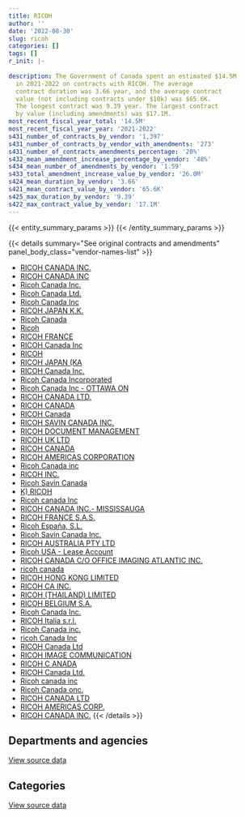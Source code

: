 ```yaml
---
title: RICOH
author: ''
date: '2022-08-30'
slug: ricoh
categories: []
tags: []
r_init: |-
  
description: The Government of Canada spent an estimated $14.5M
  in 2021-2022 on contracts with RICOH. The average
  contract duration was 3.66 year, and the average contract
  value (not including contracts under $10k) was $65.6K.
  The longest contract was 9.39 year. The largest contract
  by value (including amendments) was $17.1M.
most_recent_fiscal_year_total: '14.5M'
most_recent_fiscal_year_year: '2021-2022'
s431_number_of_contracts_by_vendor: '1,397'
s431_number_of_contracts_by_vendor_with_amendments: '273'
s431_number_of_contracts_amendments_percentage: '20%'
s432_mean_amendment_increase_percentage_by_vendor: '48%'
s434_mean_number_of_amendments_by_vendor: '1.59'
s433_total_amendment_increase_value_by_vendor: '26.0M'
s424_mean_duration_by_vendor: '3.66'
s421_mean_contract_value_by_vendor: '65.6K'
s425_max_duration_by_vendor: '9.39'
s422_max_contract_value_by_vendor: '17.1M'
---
```


<script src="/rmarkdown-libs/htmlwidgets/htmlwidgets.js"></script>
<link href="/rmarkdown-libs/datatables-css/datatables-crosstalk.css" rel="stylesheet" />
<script src="/rmarkdown-libs/datatables-binding/datatables.js"></script>
<script src="/rmarkdown-libs/jquery/jquery-3.6.0.min.js"></script>
<link href="/rmarkdown-libs/dt-core-bootstrap/css/dataTables.bootstrap.min.css" rel="stylesheet" />
<link href="/rmarkdown-libs/dt-core-bootstrap/css/dataTables.bootstrap.extra.css" rel="stylesheet" />
<script src="/rmarkdown-libs/dt-core-bootstrap/js/jquery.dataTables.min.js"></script>
<script src="/rmarkdown-libs/dt-core-bootstrap/js/dataTables.bootstrap.min.js"></script>
<link href="/rmarkdown-libs/crosstalk/css/crosstalk.min.css" rel="stylesheet" />
<script src="/rmarkdown-libs/crosstalk/js/crosstalk.min.js"></script>
<script src="/rmarkdown-libs/htmlwidgets/htmlwidgets.js"></script>
<link href="/rmarkdown-libs/datatables-css/datatables-crosstalk.css" rel="stylesheet" />
<script src="/rmarkdown-libs/datatables-binding/datatables.js"></script>
<script src="/rmarkdown-libs/jquery/jquery-3.6.0.min.js"></script>
<link href="/rmarkdown-libs/dt-core-bootstrap/css/dataTables.bootstrap.min.css" rel="stylesheet" />
<link href="/rmarkdown-libs/dt-core-bootstrap/css/dataTables.bootstrap.extra.css" rel="stylesheet" />
<script src="/rmarkdown-libs/dt-core-bootstrap/js/jquery.dataTables.min.js"></script>
<script src="/rmarkdown-libs/dt-core-bootstrap/js/dataTables.bootstrap.min.js"></script>
<link href="/rmarkdown-libs/crosstalk/css/crosstalk.min.css" rel="stylesheet" />
<script src="/rmarkdown-libs/crosstalk/js/crosstalk.min.js"></script>

{{< entity_summary_params >}}
{{< /entity_summary_params >}}

{{< details summary="See original contracts and amendments" panel_body_class="vendor-names-list" >}}
- [RICOH CANADA INC.](https://search.open.canada.ca/en/ct/?sort=contract_value_f%20desc&page=1&search_text=%22RICOH%20CANADA%20INC.%22)
- [RICOH CANADA INC](https://search.open.canada.ca/en/ct/?sort=contract_value_f%20desc&page=1&search_text=%22RICOH%20CANADA%20INC%22)
- [Ricoh Canada Inc.](https://search.open.canada.ca/en/ct/?sort=contract_value_f%20desc&page=1&search_text=%22Ricoh%20Canada%20Inc.%22)
- [Ricoh Canada Ltd.](https://search.open.canada.ca/en/ct/?sort=contract_value_f%20desc&page=1&search_text=%22Ricoh%20Canada%20Ltd.%22)
- [Ricoh Canada Inc](https://search.open.canada.ca/en/ct/?sort=contract_value_f%20desc&page=1&search_text=%22Ricoh%20Canada%20Inc%22)
- [RICOH JAPAN K.K.](https://search.open.canada.ca/en/ct/?sort=contract_value_f%20desc&page=1&search_text=%22RICOH%20JAPAN%20K.K.%22)
- [Ricoh Canada](https://search.open.canada.ca/en/ct/?sort=contract_value_f%20desc&page=1&search_text=%22Ricoh%20Canada%22)
- [Ricoh](https://search.open.canada.ca/en/ct/?sort=contract_value_f%20desc&page=1&search_text=%22Ricoh%22)
- [RICOH FRANCE](https://search.open.canada.ca/en/ct/?sort=contract_value_f%20desc&page=1&search_text=%22RICOH%20FRANCE%22)
- [RICOH Canada Inc](https://search.open.canada.ca/en/ct/?sort=contract_value_f%20desc&page=1&search_text=%22RICOH%20Canada%20Inc%22)
- [RICOH](https://search.open.canada.ca/en/ct/?sort=contract_value_f%20desc&page=1&search_text=%22RICOH%22)
- [RICOH JAPAN (KA](https://search.open.canada.ca/en/ct/?sort=contract_value_f%20desc&page=1&search_text=%22RICOH%20JAPAN%20%28KA%22)
- [RICOH Canada Inc.](https://search.open.canada.ca/en/ct/?sort=contract_value_f%20desc&page=1&search_text=%22RICOH%20Canada%20Inc.%22)
- [Ricoh Canada Incorporated](https://search.open.canada.ca/en/ct/?sort=contract_value_f%20desc&page=1&search_text=%22Ricoh%20Canada%20Incorporated%22)
- [Ricoh Canada Inc - OTTAWA ON](https://search.open.canada.ca/en/ct/?sort=contract_value_f%20desc&page=1&search_text=%22Ricoh%20Canada%20Inc%20-%20OTTAWA%20ON%22)
- [RICOH CANADA LTD.](https://search.open.canada.ca/en/ct/?sort=contract_value_f%20desc&page=1&search_text=%22RICOH%20CANADA%20LTD.%22)
- [RICOH CANADA](https://search.open.canada.ca/en/ct/?sort=contract_value_f%20desc&page=1&search_text=%22RICOH%20CANADA%22)
- [RICOH Canada](https://search.open.canada.ca/en/ct/?sort=contract_value_f%20desc&page=1&search_text=%22RICOH%20Canada%22)
- [RICOH SAVIN CANADA INC.](https://search.open.canada.ca/en/ct/?sort=contract_value_f%20desc&page=1&search_text=%22RICOH%20SAVIN%20CANADA%20INC.%22)
- [RICOH DOCUMENT MANAGEMENT](https://search.open.canada.ca/en/ct/?sort=contract_value_f%20desc&page=1&search_text=%22RICOH%20DOCUMENT%20MANAGEMENT%22)
- [RICOH UK LTD](https://search.open.canada.ca/en/ct/?sort=contract_value_f%20desc&page=1&search_text=%22RICOH%20UK%20LTD%22)
- [RICOH CANADA](https://search.open.canada.ca/en/ct/?sort=contract_value_f%20desc&page=1&search_text=%22RICOH%20%20CANADA%22)
- [RICOH AMERICAS CORPORATION](https://search.open.canada.ca/en/ct/?sort=contract_value_f%20desc&page=1&search_text=%22RICOH%20AMERICAS%20CORPORATION%22)
- [Ricoh Canada inc](https://search.open.canada.ca/en/ct/?sort=contract_value_f%20desc&page=1&search_text=%22Ricoh%20Canada%20inc%22)
- [RICOH INC.](https://search.open.canada.ca/en/ct/?sort=contract_value_f%20desc&page=1&search_text=%22RICOH%20INC.%22)
- [Ricoh Savin Canada](https://search.open.canada.ca/en/ct/?sort=contract_value_f%20desc&page=1&search_text=%22Ricoh%20Savin%20Canada%22)
- [K) RICOH](https://search.open.canada.ca/en/ct/?sort=contract_value_f%20desc&page=1&search_text=%22K%29%20RICOH%22)
- [Ricoh canada Inc](https://search.open.canada.ca/en/ct/?sort=contract_value_f%20desc&page=1&search_text=%22Ricoh%20canada%20Inc%22)
- [RICOH CANADA INC.- MISSISSAUGA](https://search.open.canada.ca/en/ct/?sort=contract_value_f%20desc&page=1&search_text=%22RICOH%20CANADA%20INC.-%20MISSISSAUGA%22)
- [RICOH FRANCE S.A.S.](https://search.open.canada.ca/en/ct/?sort=contract_value_f%20desc&page=1&search_text=%22RICOH%20FRANCE%20S.A.S.%22)
- [Ricoh España, S.L.](https://search.open.canada.ca/en/ct/?sort=contract_value_f%20desc&page=1&search_text=%22Ricoh%20Espa%c3%b1a%2c%20S.L.%22)
- [Ricoh Savin Canada Inc.](https://search.open.canada.ca/en/ct/?sort=contract_value_f%20desc&page=1&search_text=%22Ricoh%20Savin%20Canada%20Inc.%22)
- [RICOH AUSTRALIA PTY LTD](https://search.open.canada.ca/en/ct/?sort=contract_value_f%20desc&page=1&search_text=%22RICOH%20AUSTRALIA%20PTY%20LTD%22)
- [Ricoh USA - Lease Account](https://search.open.canada.ca/en/ct/?sort=contract_value_f%20desc&page=1&search_text=%22Ricoh%20USA%20-%20Lease%20Account%22)
- [RICOH CANADA C/O OFFICE IMAGING ATLANTIC INC.](https://search.open.canada.ca/en/ct/?sort=contract_value_f%20desc&page=1&search_text=%22RICOH%20CANADA%20C%2fO%20OFFICE%20IMAGING%20ATLANTIC%20INC.%22)
- [ricoh canada](https://search.open.canada.ca/en/ct/?sort=contract_value_f%20desc&page=1&search_text=%22ricoh%20canada%22)
- [RICOH HONG KONG LIMITED](https://search.open.canada.ca/en/ct/?sort=contract_value_f%20desc&page=1&search_text=%22RICOH%20HONG%20KONG%20LIMITED%22)
- [RICOH CA INC.](https://search.open.canada.ca/en/ct/?sort=contract_value_f%20desc&page=1&search_text=%22RICOH%20CA%20INC.%22)
- [RICOH (THAILAND) LIMITED](https://search.open.canada.ca/en/ct/?sort=contract_value_f%20desc&page=1&search_text=%22RICOH%20%28THAILAND%29%20LIMITED%22)
- [RICOH BELGIUM S.A.](https://search.open.canada.ca/en/ct/?sort=contract_value_f%20desc&page=1&search_text=%22RICOH%20BELGIUM%20S.A.%22)
- [Ricoh Canada Inc.](https://search.open.canada.ca/en/ct/?sort=contract_value_f%20desc&page=1&search_text=%22Ricoh%20Canada%20%20Inc.%22)
- [RICOH Italia s.r.l.](https://search.open.canada.ca/en/ct/?sort=contract_value_f%20desc&page=1&search_text=%22RICOH%20Italia%20s.r.l.%22)
- [Ricoh Canada inc.](https://search.open.canada.ca/en/ct/?sort=contract_value_f%20desc&page=1&search_text=%22Ricoh%20Canada%20inc.%22)
- [ricoh Canada Inc](https://search.open.canada.ca/en/ct/?sort=contract_value_f%20desc&page=1&search_text=%22ricoh%20Canada%20Inc%22)
- [RICOH Canada Ltd](https://search.open.canada.ca/en/ct/?sort=contract_value_f%20desc&page=1&search_text=%22RICOH%20Canada%20Ltd%22)
- [RICOH IMAGE COMMUNICATION](https://search.open.canada.ca/en/ct/?sort=contract_value_f%20desc&page=1&search_text=%22RICOH%20IMAGE%20COMMUNICATION%22)
- [RICOH C ANADA](https://search.open.canada.ca/en/ct/?sort=contract_value_f%20desc&page=1&search_text=%22RICOH%20C%20ANADA%22)
- [RICOH Canada Ltd.](https://search.open.canada.ca/en/ct/?sort=contract_value_f%20desc&page=1&search_text=%22RICOH%20Canada%20Ltd.%22)
- [Ricoh canada inc](https://search.open.canada.ca/en/ct/?sort=contract_value_f%20desc&page=1&search_text=%22Ricoh%20canada%20inc%22)
- [Ricoh Canada onc.](https://search.open.canada.ca/en/ct/?sort=contract_value_f%20desc&page=1&search_text=%22Ricoh%20Canada%20onc.%22)
- [RICOH CANADA LTD](https://search.open.canada.ca/en/ct/?sort=contract_value_f%20desc&page=1&search_text=%22RICOH%20CANADA%20LTD%22)
- [RICOH AMERICAS CORP.](https://search.open.canada.ca/en/ct/?sort=contract_value_f%20desc&page=1&search_text=%22RICOH%20AMERICAS%20CORP.%22)
- [RICOH CANADA lNC.](https://search.open.canada.ca/en/ct/?sort=contract_value_f%20desc&page=1&search_text=%22RICOH%20CANADA%20lNC.%22)
{{< /details >}}

## Departments and agencies

<div id="htmlwidget-1" style="width:100%;height:auto;" class="datatables html-widget"></div>
<script type="application/json" data-for="htmlwidget-1">{"x":{"style":"bootstrap","filter":"none","vertical":false,"data":[["<a href=\"/departments/aandc-aadnc/\">Crown-Indigenous Relations and Northern Affairs Canada<\/a>","<a href=\"/departments/acoa-apeca/\">Atlantic Canada Opportunities Agency<\/a>","<a href=\"/departments/atssc-scdata/\">Administrative Tribunals Support Service of Canada<\/a>","<a href=\"/departments/cas-satj/\">Courts Administration Service<\/a>","<a href=\"/departments/cbsa-asfc/\">Canada Border Services Agency<\/a>","<a href=\"/departments/cer-rec/\">Canada Energy Regulator<\/a>","<a href=\"/departments/cfia-acia/\">Canadian Food Inspection Agency<\/a>","<a href=\"/departments/cic/\">Immigration, Refugees and Citizenship Canada<\/a>","<a href=\"/departments/cnsc-ccsn/\">Canadian Nuclear Safety Commission<\/a>","<a href=\"/departments/cra-arc/\">Canada Revenue Agency<\/a>","<a href=\"/departments/crtc/\">Canadian Radio-television and Telecommunications Commission<\/a>","<a href=\"/departments/csa-asc/\">Canadian Space Agency<\/a>","<a href=\"/departments/csc-scc/\">Correctional Service of Canada<\/a>","<a href=\"/departments/csps-efpc/\">Canada School of Public Service<\/a>","<a href=\"/departments/cta-otc/\">Canadian Transportation Agency<\/a>","<a href=\"/departments/dfatd-maecd/\">Global Affairs Canada<\/a>","<a href=\"/departments/dfo-mpo/\">Fisheries and Oceans Canada<\/a>","<a href=\"/departments/dnd-mdn/\">National Defence<\/a>","<a href=\"/departments/ec/\">Environment and Climate Change Canada<\/a>","<a href=\"/departments/esdc-edsc/\">Employment and Social Development Canada<\/a>","<a href=\"/departments/fintrac-canafe/\">Financial Transactions and Reports Analysis Centre of Canada<\/a>","<a href=\"/departments/fja-cmf/\">Office of the Commissioner for Federal Judicial Affairs Canada<\/a>","<a href=\"/departments/hc-sc/\">Health Canada<\/a>","<a href=\"/departments/infc/\">Infrastructure Canada<\/a>","<a href=\"/departments/irb-cisr/\">Immigration and Refugee Board of Canada<\/a>","<a href=\"/departments/isc-sac/\">Indigenous Services Canada<\/a>","<a href=\"/departments/jus/\">Department of Justice Canada<\/a>","<a href=\"/departments/lac-bac/\">Library and Archives Canada<\/a>","<a href=\"/departments/nrc-cnrc/\">National Research Council Canada<\/a>","<a href=\"/departments/nrcan-rncan/\">Natural Resources Canada<\/a>","<a href=\"/departments/nserc-crsng/\">Natural Sciences and Engineering Research Council of Canada<\/a>","<a href=\"/departments/oag-bvg/\">Office of the Auditor General of Canada<\/a>","<a href=\"/departments/oci-bec/\">The Correctional Investigator Canada<\/a>","<a href=\"/departments/ocol-clo/\">Office of the Commissioner of Official Languages<\/a>","<a href=\"/departments/pc/\">Parks Canada<\/a>","<a href=\"/departments/pco-bcp/\">Privy Council Office<\/a>","<a href=\"/departments/phac-aspc/\">Public Health Agency of Canada<\/a>","<a href=\"/departments/ppsc-sppc/\">Public Prosecution Service of Canada<\/a>","<a href=\"/departments/ps-sp/\">Public Safety Canada<\/a>","<a href=\"/departments/pwgsc-tpsgc/\">Public Services and Procurement Canada<\/a>","<a href=\"/departments/rcmp-grc/\">Royal Canadian Mounted Police<\/a>","<a href=\"/departments/ssc-spc/\">Shared Services Canada<\/a>","<a href=\"/departments/statcan/\">Statistics Canada<\/a>","<a href=\"/departments/tc/\">Transport Canada<\/a>","<a href=\"/departments/vac-acc/\">Veterans Affairs Canada<\/a>"],[29306.35,null,null,553269.39,403950.33,319992.46,null,921740.16,248690.86,null,63365.58,33374.27,171952.31,4030.62,3318.95,62119.63,null,656388.24,78925.59,null,93058.12,10413.74,408097.96,9547.43,39356.33,29574.54,688295.81,7542.24,98757.47,45914.27,92353.81,201565.81,1784.81,37366.74,64289.54,76942.92,192337.22,640386.6,681918.05,1910936.03,134827.9,582957.35,64025.75,108808.85,2175.07],[26951.3,5037.88,null,588552.87,600890.24,320869.15,null,882740.23,62002.38,null,158297.19,56531.84,318842.69,4041.66,2500.58,62289.82,null,650842.98,55486.79,null,null,10824.2,460553.79,7284.12,50148.85,59124.63,873043.29,2587.55,99028.04,54565.16,354446.62,162197.15,4505.1,28136.3,45672.04,52868.76,274678.65,865017.46,410463.17,3704224.01,144667.52,619352.58,null,110405.36,1647.65],[26877.66,5024.11,null,583669.57,756332.82,192358.68,29991.58,978610.21,null,450204.52,51868.08,91568.17,451170.75,4030.62,null,54157.15,12707.5,746191.09,45096.13,274539.52,null,13682.16,517589.3,6994.13,203413.01,92054.51,607005.82,2580.48,98757.47,49505.64,225863.06,161753.99,4492.79,28059.42,35478.79,152034.53,339075.75,912712.88,428965.5,4898565.7,208905.98,532092.24,null,96387.86,7422.53],[5108.42,null,5187.57,327041.83,705030.89,27867.47,null,1093629.66,null,null,12931.49,96056.65,747953.28,4030.62,null,22267.42,null,712170.2,21112.84,1583304.39,null,24147.63,354639.22,6994.13,109410.45,289186.39,643176.89,2580.48,113153.77,49488.12,139730.17,59238.82,4492.79,28059.42,29960.15,172446.72,279606.59,937789.86,379186.76,4680443.3,334412.21,409693.22,null,122049.32,7422.53]],"container":"<table class=\"table table-striped table-hover row-border order-column display\">\n  <thead>\n    <tr>\n      <th>Department<\/th>\n      <th>2018-2019<\/th>\n      <th>2019-2020<\/th>\n      <th>2020-2021<\/th>\n      <th>2021-2022<\/th>\n    <\/tr>\n  <\/thead>\n<\/table>","options":{"order":[[4,"desc"]],"pageLength":10,"autoWidth":true,"columnDefs":[{"targets":1,"render":"function(data, type, row, meta) {\n    return type !== 'display' ? data : DTWidget.formatCurrency(data, \"$\", 2, 3, \",\", \".\", true, null);\n  }"},{"targets":2,"render":"function(data, type, row, meta) {\n    return type !== 'display' ? data : DTWidget.formatCurrency(data, \"$\", 2, 3, \",\", \".\", true, null);\n  }"},{"targets":3,"render":"function(data, type, row, meta) {\n    return type !== 'display' ? data : DTWidget.formatCurrency(data, \"$\", 2, 3, \",\", \".\", true, null);\n  }"},{"targets":4,"render":"function(data, type, row, meta) {\n    return type !== 'display' ? data : DTWidget.formatCurrency(data, \"$\", 2, 3, \",\", \".\", true, null);\n  }"},{"width":"16%","targets":[1,2,3,4]},{"className":"dt-right","targets":[1,2,3,4]}],"orderClasses":false}},"evals":["options.columnDefs.0.render","options.columnDefs.1.render","options.columnDefs.2.render","options.columnDefs.3.render"],"jsHooks":[]}</script>
<p class="text-right">
<a href="https://github.com/GoC-Spending/contracts-data/tree/main/data/out/vendors/ricoh/summary_by_fiscal_year_by_department.csv" class="source-data-link btn btn-link">View source data</a>
</p>

## Categories

<div id="htmlwidget-2" style="width:100%;height:auto;" class="datatables html-widget"></div>
<script type="application/json" data-for="htmlwidget-2">{"x":{"style":"bootstrap","filter":"none","vertical":false,"data":[["<a href=\"/categories/other/\">(Other)<\/a>","<a href=\"/categories/facilities_and_construction/\">Facilities and construction<\/a>","<a href=\"/categories/office_management/\">Office management<\/a>","<a href=\"/categories/defence/\">Defence<\/a>","<a href=\"/categories/professional_services/\">Professional services<\/a>","<a href=\"/categories/information_technology/\">Information technology<\/a>","<a href=\"/categories/industrial_products_and_services/\">Industrial products and services<\/a>"],[280.93,125484.59,7378118.78,337328.91,71650.19,1856812.66,3983.03],[102819.05,102723.63,8432473,268381.18,71642.58,1716530.45,1496749.71],[0,77088.08,7974233.08,354923.84,81981.69,2429268.89,3460296.17],[null,49155.6,7067203.01,298635.56,235518.88,3289125.53,3601363.08]],"container":"<table class=\"table table-striped table-hover row-border order-column display\">\n  <thead>\n    <tr>\n      <th>Category<\/th>\n      <th>2018-2019<\/th>\n      <th>2019-2020<\/th>\n      <th>2020-2021<\/th>\n      <th>2021-2022<\/th>\n    <\/tr>\n  <\/thead>\n<\/table>","options":{"order":[[4,"desc"]],"dom":"t","pageLength":30,"autoWidth":true,"columnDefs":[{"targets":1,"render":"function(data, type, row, meta) {\n    return type !== 'display' ? data : DTWidget.formatCurrency(data, \"$\", 2, 3, \",\", \".\", true, null);\n  }"},{"targets":2,"render":"function(data, type, row, meta) {\n    return type !== 'display' ? data : DTWidget.formatCurrency(data, \"$\", 2, 3, \",\", \".\", true, null);\n  }"},{"targets":3,"render":"function(data, type, row, meta) {\n    return type !== 'display' ? data : DTWidget.formatCurrency(data, \"$\", 2, 3, \",\", \".\", true, null);\n  }"},{"targets":4,"render":"function(data, type, row, meta) {\n    return type !== 'display' ? data : DTWidget.formatCurrency(data, \"$\", 2, 3, \",\", \".\", true, null);\n  }"},{"width":"16%","targets":[1,2,3,4]},{"className":"dt-right","targets":[1,2,3,4]}],"orderClasses":false,"lengthMenu":[10,25,30,50,100]}},"evals":["options.columnDefs.0.render","options.columnDefs.1.render","options.columnDefs.2.render","options.columnDefs.3.render"],"jsHooks":[]}</script>
<p class="text-right">
<a href="https://github.com/GoC-Spending/contracts-data/tree/main/data/out/vendors/ricoh/summary_by_fiscal_year_by_category.csv" class="source-data-link btn btn-link">View source data</a>
</p>
